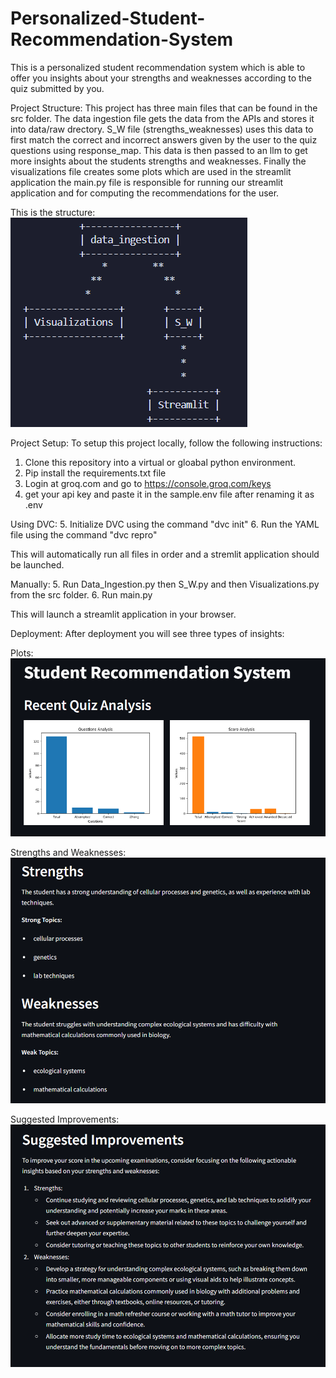 # Personalized-Student-Recommendation-System
This is a personalized student recommendation system which is able to offer you insights about your strengths and weaknesses according to the quiz submitted by you.

Project Structure:
This project has three main files that can be found in the src folder. 
The data ingestion file gets the data from the APIs and stores it into data/raw drectory.
S_W file (strengths_weaknesses) uses this data to first match the correct and incorrect answers given by the user to the quiz questions using response_map. This data is then passed to an llm to get more insights about the students strengths and weaknesses.
Finally the visualizations file creates some plots which are used in the streamlit application
the main.py file is responsible for running our streamlit application and for computing the recommendations for the user.

This is the structure:
![alt text](<Screenshot 2025-01-26 165705.png>)

Project Setup:
To setup this project locally, follow the following instructions:

1. Clone this repository into a virtual or gloabal python environment.
2. Pip install the requirements.txt file
3. Login at groq.com and go to https://console.groq.com/keys
4. get your api key and paste it in the sample.env file after renaming it as .env

Using DVC:
5. Initialize DVC using the command "dvc init"
6. Run the YAML file using the command "dvc repro"

This will automatically run all files in order and a stremlit application should be launched.

Manually:
5. Run Data_Ingestion.py then S_W.py and then Visualizations.py from the src folder.
6. Run main.py

This will launch a streamlit application in your browser.

Deployment:
After deployment you will see three types of insights:

Plots:
![alt text](plots.png)

Strengths and Weaknesses:
![alt text](strengths&weaknesses.png)

Suggested Improvements:
![alt text](improvements.png)
